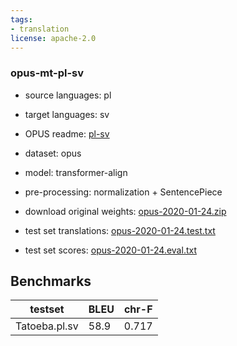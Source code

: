 ```yaml
---
tags:
- translation
license: apache-2.0
---
```


### opus-mt-pl-sv

* source languages: pl
* target languages: sv
*  OPUS readme: [pl-sv](https://github.com/Helsinki-NLP/OPUS-MT-train/blob/master/models/pl-sv/README.md)

*  dataset: opus
* model: transformer-align
* pre-processing: normalization + SentencePiece
* download original weights: [opus-2020-01-24.zip](https://object.pouta.csc.fi/OPUS-MT-models/pl-sv/opus-2020-01-24.zip)
* test set translations: [opus-2020-01-24.test.txt](https://object.pouta.csc.fi/OPUS-MT-models/pl-sv/opus-2020-01-24.test.txt)
* test set scores: [opus-2020-01-24.eval.txt](https://object.pouta.csc.fi/OPUS-MT-models/pl-sv/opus-2020-01-24.eval.txt)

## Benchmarks

| testset               | BLEU  | chr-F |
|-----------------------|-------|-------|
| Tatoeba.pl.sv 	| 58.9 	| 0.717 |

